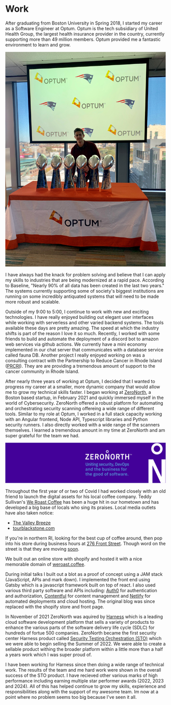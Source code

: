 # Work

After graduating from Boston University in Spring 2018, I started my career as a Software Engineer at Optum. Optum is the tech subsidiary of United Health Group, the largest health insurance provider in the country, currently supporting more than 49 million members. Optum provided me a fantastic environment to learn and grow.

![OptumPatriots](../images/fiverings.jpg)

I have always had the knack for problem solving and believe that I can apply my skills to industries that are being modernized at a rapid pace. According to Baseline, "Nearly 90% of all data has been created in the last two years." The systems currently supporting some of society's biggest institutions are running on some incredibly antiquated systems that will need to be made more robust and scalable.

Outside of my 9:00 to 5:00, I continue to work with new and exciting technologies. I have really enjoyed building out elegant user interfaces while working with serverless and other varied backend systems. The tools available these days are pretty amazing. The speed at which the industry shifts is part of the reason I love it so much. Recently, I worked with some friends to build and automate the deployment of a discord bot to amazon web services via github actions. We currently have a mini economy implemented in our chat server that communicates with a database service called fauna DB. Another project I really enjoyed working on was a consulting contract with the Partnership to Reduce Cancer in Rhode Island ([PRCRI](https://www.prcri.org/annual-cancer-summit)). They are are providing a tremendous amount of support to the cancer community in Rhode Island.

After nearly three years of working at Optum, I decided that I wanted to progress my career at a smaller, more dynamic company that would allow me to grow my technical skills faster. I began working at [ZeroNorth](https://www.zeronorth.io/), a Boston based startup, in February 2021 and quickly immersed myself in the world of Cybersecurity. ZeroNorth offered a robust platform for automating and orchestrating security scanning offereing a wide range of different tools. Similar to my role at Optum, I worked in a full stack capacity working with an Angular frontend, Node API, Typescript libraries and Python security runners. I also directly worked with a wide range of the scanners themselves. I learned a tremendous amount in my time at ZeroNorth and am super grateful for the team we had.

![ZeroNorth Logo](../images/znBanner.jpg)

Throughout the first year of or two of Covid I had worked closely with an old friend to launch the digital assets for his local coffee company. Teddy Sullivan's [We Roast Coffee](https://weroast.coffee/) has been a huge hit in our hometown and has developed a big base of locals who sing its praises. Local media outlets have also taken notice:

- [The Valley Breeze](https://www.valleybreeze.com/news/unlock-your-inner-barista-with-we-roast-coffee/article_e204dee8-5897-5521-a8a1-a20767b2a45f.html)
- [tourblackstone.com](https://tourblackstone.com/we-roast-coffee/)

If you're in northern RI, looking for the best cup of coffee around, then pop into his store during business hours at [276 Front Street](https://www.google.com/maps/place/WeRoast+Coffee/@41.9030184,-71.4110711,15z/data=!4m5!3m4!1s0x0:0x33a3e23755923cba!8m2!3d41.9030184!4d-71.4110711). Though word on the street is that they are moving [soon](https://www.valleybreeze.com/news/weroasts-sullivan-to-serve-community-coffee-and-cocktails-at-new-headquarters/article_57d716ac-fe7e-11ee-a708-8f175a596772.html).

We built out an online store with shopify and hosted it with a nice memorable domain of [weroast.coffee](https://weroast.coffee/).

During initial talks I built out a blot as a proof of concept using a JAM stack (JavaScript, APIs and mark down). I implemented the front end using Gatsby which is a javascript framework built on top of react. I also used various third party software and APIs including: [Auth0](https://auth0.com/) for authentication and authorization, [Contentful](https://www.contentful.com/) for content management and [Netlify](https://www.netlify.com/) for automated deployments and cloud hosting. The original blog was since replaced with the shopify store and front page.

In November of 2021 ZeroNorth was aquired by [Harness](https://harness.io/) which is a leading cloud software development platform that sells a variety of products to enhance the various parts of the software delivery life cycle (SDLC) for hundreds of fortue 500 companies. ZeroNorth became the first security center Harness product called [Security Testing Orchestration (STO)](https://harness.io/products/security-testing-orchestration/) which we were able to begin selling the Summer of 2022. We were able to create a sellable product withing the broader platform within a little more than a half a years work which I was super proud of.

I have been working for Harness since then doing a wide range of technical work. The results of the team and me hard work were shown in the overall success of the STO product. I have recieved other various marks of high performance including earning multiple star performer awards (2022, 2023 and 2024). All of this has helped continue to grow my skills, expierience and responsibilities along with the support of my awesome team. Im now at a point where no problem seems too big because I've seen it all.
